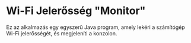 # Wi-Fi Jelerősség "Monitor"


Ez az alkalmazás egy egyszerű Java program, amely lekéri a számítógép Wi-Fi jelerősségét, és megjeleníti a konzolon.



